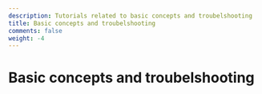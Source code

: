 ```yaml
---
description: Tutorials related to basic concepts and troubelshooting
title: Basic concepts and troubelshooting
comments: false
weight: -4
---
```


# Basic concepts and troubelshooting